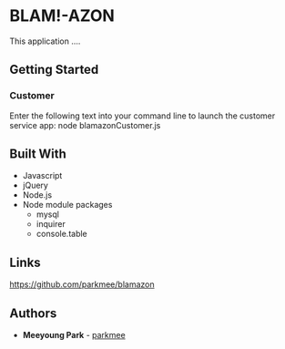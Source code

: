 # BLAM!-AZON
This application ....

## Getting Started

### Customer
Enter the following text into your command line to launch the customer service app:
node blamazonCustomer.js



## Built With

* Javascript
* jQuery
* Node.js
* Node module packages
    * mysql
    * inquirer
    * console.table

## Links

https://github.com/parkmee/blamazon

## Authors

* **Meeyoung Park** - [parkmee](https://github.com/parkmee)